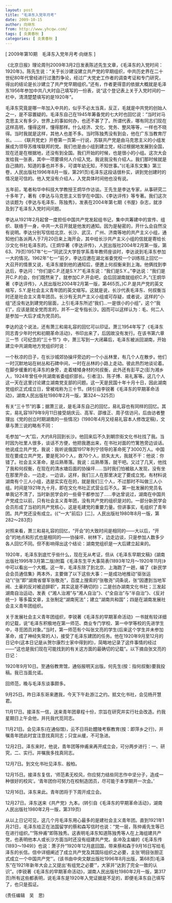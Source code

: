 ```yaml
---
layout: post
title: "毛泽东入党年月考"
date: 2009-10-15
author: 向继东
from: http://www.yhcqw.com/
tags: [ 炎黄春秋 ]
categories: [ 炎黄春秋 ]
---
```



[ 2009年第10期　毛泽东入党年月考·向继东 ]


《北京日报》理论周刊2009年3月2日发表陈述先生文章，《毛泽东的入党时间：1920年》。陈先生说：“关于长沙建没建立共产党的早期组织，中共历史界在二十世纪80年代曾经进行过激烈争论，经过广大党史工作者的调查考证和专门研究，得出的结论是长沙建立了共产党早期组织。”还有，作者更得意的依据大概就是毛泽东1956年参加中共八大时自己填写的一份表，说“这个登记表上关于入党时间的一栏中，清清楚楚填写的是1920年”。


毛泽东究竟是哪一年加入中共的，似乎不必太当真，反正，毛就是中共党的创始人之一，是不容置疑的。毛泽东自己在1945年筹备党的七大时也回忆说：“当时对马克思主义有多少，世界上的事如何办，也还不甚了了。所谓代表，哪有同志们现在这样高明，懂得这样，懂得那样。什么经济、文化、党务、整风等等，一样也不晓得。当时我就是这样，其他人也差不多。当时陈独秀没有到会，他在广东当教育厅长。……《联共党史》开卷第一页第一行说，苏联共产党是由马克思主义的小组发展成为领导苏维埃联邦的党。我们也是由小组到建立党，经过根据地发展到全国，现在还是在根据地，还没有到全国。我们开始的时候，也是很小的小组。这次大会发给我一张表，其中一项要填何人介绍入党。我说我没有介绍人。我们那时候就是自己搞的，知道的事也并不多，可谓年幼无知，不知世事。”(《毛泽东文集》第三卷，人民出版社1996年8月一版，第291页)毛泽东这段话很朴实，讲到党创建时的情况是可信的。他入党没有介绍人，入党具体时间他也没有说。


五年前，笔者和华中科技大学教授王炯华作访谈。王先生是李达专家，从事研究二十多年了，著有《李达与马克思主义哲学在中国》、《李达评传》等专著。我们这次访谈题为《李达与毛泽东、陈独秀》，发表在2004年第七期《书屋》杂志，就涉及到了毛泽东入党时间问题。


李达从1921年2月起曾一度担任中国共产党发起组书记，集中共筹建中的宣传、组织、联络于一身，中共一大召开就是他发的通知。因为是秘密的，开什么会自然没有说明。李达分别写信给北京、长沙、武汉、广州、济南等地的共产主义小组，通知他们各派两人于7月20日来上海开会，其中给长沙共产主义小组的信就是寄给长沙文化书社毛泽东的。(王炯华著《李达评传》，人民出版社2004年2月第一版，第63、79页)1957年“七一”同武汉大学哲学系青年教师座谈时，李达说到毛泽东参加一大的情况。1962年“七一”前夕，李达应邀在湖北省委党校一个训练班上回忆一大召开的情景又说，毛泽东接到他的通知后，便邀上何叔衡来到上海。他俩找到李达后，李达问：“你们是C.P.还是S.Y.?”毛泽东说：“我们是S.Y.。”李达说：“我们是开C.P.的会，你们既然来了，就参加C.P.开会吧，会后回湖南就组织C.P。”(王炯华著《李达评传》，人民出版社2004年2月第一版，第465页。)C.P.是共产党的英文缩写，S.Y.是社会主义青年团的英文缩写。这就是说，长沙代表毛泽东、何叔衡当时还是社会主义青年团员。长沙有无共产主义小组或可存疑，或者说，这样的“小组”还没有达到建党的层面，上引毛泽东所述“我们…一是很小的小组”，这个“我们”，应该是就全党而言的，并不一定专指长沙。因而可以这样认为：毛、何二人是参加一大后才成为党员的。


李达的这个说法，还有萧三和易礼容的回忆可以印证。萧三1954年写了《毛泽东同志青少年时代和初期革命活动》，书印出来了，后因故没有发行。在该书第六章三一节《可纪念的“三十节”》中，萧三写到一大闭幕后，毛泽东被派回湖南，开始建立中共湖南地方党组织时说：


一个秋凉的日子，在长沙城郊协操坪旁边的一个小丛林里，有几个人在散步。他们一时沉默地站在树丛和石碑中间，一时在丛林的小路上走动。彼此热烈地谈论着。在脚步缓重的毛泽东的身旁，走着矮矮身材的何叔衡，此外还有彭平之(彭为湘乡人，1924年曾任中共湖南省委组织部长。引者注)、陈子博、易礼客等。这几个人这一天在这里讨论建立湖南党支部的问题。这一天是民国十年十月十日，因此湖南党组织正式成立日，曾被戏称为三十节。(转引自李锐著《毛泽东的早期革命活动》，湖南人民出版社1980年2月一版，第324～325页)


有关“三十节”的事；据萧三说，是毛泽东自己的回忆，易礼容也有同样的回忆。其实，易礼容1979年9月11日接受胡庆云、高军、邵维正、周子信访问，后由访者整理出《党的创立时期湖南的一些情况》(1980年4月又经易礼容本人修改定稿)，文章与萧三说的略有不同：


毛参加“一大”后，大约8月回到长沙。他回来后不久到朝宗街文化书社找了我。当时因为社里人很多，谈话不方便，他把我邀出来，在书社对面的竹篱笆旁边谈话。他说成立共产党，我说：我听说俄国1917年列宁领导的革命死了3000万人。中国现在要成立共产党，要是死30个人，救70个人，损失太大，我就不干：他说：你错了。社会主义革命，是瓜熟蒂落。我说：瓜熟蒂落，就干吧。又过了几天，他找了我和何叔衡，在现在的清水塘后面的协操坪……当时我们怕被敌人发现，没有坐在那里开会，一边走，一边谈，这样，我们三人在那里决定了要成立党。有材料说湖南有个三人小组，选是实实在在的，就是我们三个人，不过那时不叫做三人小组。时间是1921年九十月，即在文化书社正式营业后不久。第一批发展的党员名单我记不清了，当时新民学会的一些骨干都参加了……李达曾说过，湖南在中国共产党成立以前，只有社会主义青年团，没有共产党的组织是对的。一部分新民学会会员形成了当初的共产党核心，这是毛建党的重要力量。但讲事实，毛组织了青年团。共产党还没有成立。(《“一大”前后》[二]，人民出版社1980年8月一版，第282～283页)


对照来看，萧三和易礼容的回忆，“开会”的大致时间是相同的——大以后，“开会”的地点和形式也是相同的——协操坪、树林下，边走边谈，只是参加人数多少各人回忆不同。但不影响得出这个结论：湖南党组织是一大后建立起来的。


1920年，毛泽东到底忙乎些什么，现在无从考证，但从《毛泽东早期文稿》(湖南出版社1995年3月第二版)附篇《毛泽东生平大事简表(1893年12月～1920年11月)》中可以看出一个大概。这一年，毛泽东除了到北京、上海跑了一趟，编了《新民学会会员通信集》两本外，主要做了以下这些大事：一是成功地推动“驱张运动”(“张”即“湖南省督军张敬尧”，百度上搜索的“张敬尧”词条说，张“因遭到当地军阀、土豪的反对被迫辞职”，其实这是不确切的)；二是创办湖南文化书社；三发起湖南自治运动，发表《“湘人治湘”与“湘人自治”》、《“全自治”与“半自治”》、《反对统一》等多篇文章，主张制定“湖南宪法”；建立“湖南共和国”；四是在湖南发展社会主义青年团组织。


关于发展社会主义青年团组织，李锐著《毛泽东的早期革命活动》一书就有较详细的记载，说“毛泽东积极地在第一师范、商业专门学校、第一中学等校的先进学生中，寻觅团员对象。”当时，第一师范有个叫张文亮的学生(后来这个学生并未参加革命，成了神经失常的人)，接受了毛泽东建团的任务。他在1920年9月至12月的日记中(这本日记是从贺尔康烈士家中得到的)，简略地记录了这件事情的经过——“这也是我们现在可能找到的有关这方面的最确切的记载”。以下摘自张文亮的日记：

1920年9月10日。至通俗教育馆，通俗报明天出版。何先生(按：指何叔衡)要我投稿。我已当面允诺。

回师范，晚与毛泽东谈事颇多。

9月25日。昨日泽东哥来邀我，今天下午赴游江之约。抵文化书社，会见杨开慧君。

11月17日。接泽东一信，送来青年团章程十份，宗旨在研究并实行社会改造。约我星期日上午会他，并托我代觅同志。

11月21日。会见泽东(在通俗馆)，云不日将赴醴陵考察教育(按：即萍乡之行)，并嘱青年团此时宜注意找真同志；只宜从缓，不可急进。

12月2日。泽东来时，他说，青年团等仲甫来再开成立会，可分两步进行：一、研究，二、实行。并嘱我多找真同志。

12月7日。到文化书社见泽东、殷柏。

12月15日。接泽东复信，‘师范素无校风，你应努力结些同志作中坚分子，造成一种很好的校风’。‘青年团你可努力在校制造团员，尽可能于本学期开一次会。’

12月16日。泽东来此。青年团将于下周开成立会。

12月27日。泽东送来《共产党》九本。(转引自《毛泽东的早期革命活动》，湖南人民出版社1980年2月一版，第319页)


从以上日记可见，这几个月毛泽东用心最多的是建社会主义青年团。直到1921年1月21日，毛泽东给正在法国留学的蔡和森写信时也说：“党一层，陈仲甫先生等已在进行组织。”“陈仲甫”即陈独秀。这表明毛泽东知道陈独秀等人在上海组建共产党，也表明他本人或长沙方面当时还没有组建共产党。金冲及主编的《毛泽东传(1893～1949)》也说：萧子升“1920年12月底回国，带来蔡和森于9月16日写给毛泽东的长信。信中详细阐述了成立共产党及其国际组织之必要，主张‘明目张胆正式成立一个中国共产党”’。(该书由中央文献出版社1996年8月出版，第68页)毛泽东“在1921年新年大会上又提出‘有组党之必要’”，大家并“达到了完全一致的认识”。(李锐著《毛泽东的早期革命活动》，湖南人民出版社1980年2月一版，第317页)所有这些都表明，说毛泽东是1920年入党证据是不足的，即便毛泽东自己填写了，也只是孤证。

(责任编辑　吴　思)


